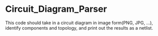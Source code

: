 Circuit_Diagram_Parser
======================

This code should take in a circuit diagram in image form(PNG, JPG, ...), identify components and topology, and print out the results as a netlist.
